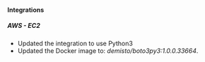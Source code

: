 
#### Integrations
##### AWS - EC2
- Updated the integration to use Python3
- Updated the Docker image to: *demisto/boto3py3:1.0.0.33664*.
